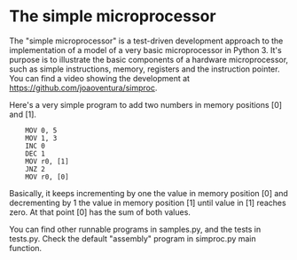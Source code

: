 # The simple microprocessor

The "simple microprocessor" is a test-driven development approach to the implementation of a model of a very basic microprocessor in Python 3. It's purpose is to illustrate the basic components of a hardware microprocessor, such as simple instructions, memory, registers and the instruction pointer. You can find a video showing the development at https://github.com/joaoventura/simproc.

Here's a very simple program to add two numbers in memory positions [0] and [1].

```
    MOV 0, 5 
    MOV 1, 3
    INC 0
    DEC 1
    MOV r0, [1]
    JNZ 2
    MOV r0, [0]
```

Basically, it keeps incrementing by one the value in memory position [0] and decrementing by 1 the value in memory position [1] until value in [1] reaches zero. At that point [0] has the sum of both values.

You can find other runnable programs in samples.py, and the tests in tests.py. Check the default "assembly" program in simproc.py main function.